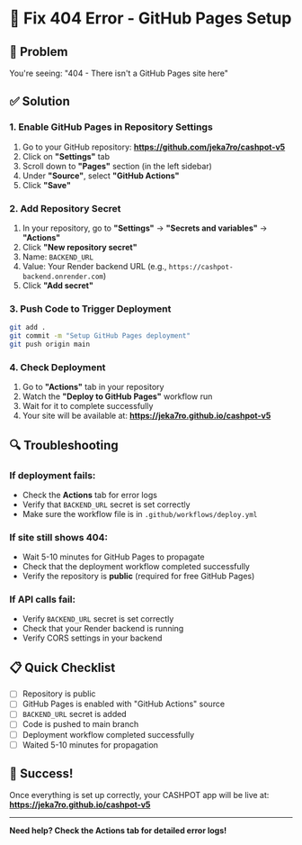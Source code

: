 # 🔧 Fix 404 Error - GitHub Pages Setup

## 🚨 Problem
You're seeing: "404 - There isn't a GitHub Pages site here"

## ✅ Solution

### 1. Enable GitHub Pages in Repository Settings

1. Go to your GitHub repository: **https://github.com/jeka7ro/cashpot-v5**
2. Click on **"Settings"** tab
3. Scroll down to **"Pages"** section (in the left sidebar)
4. Under **"Source"**, select **"GitHub Actions"**
5. Click **"Save"**

### 2. Add Repository Secret

1. In your repository, go to **"Settings"** → **"Secrets and variables"** → **"Actions"**
2. Click **"New repository secret"**
3. Name: `BACKEND_URL`
4. Value: Your Render backend URL (e.g., `https://cashpot-backend.onrender.com`)
5. Click **"Add secret"**

### 3. Push Code to Trigger Deployment

```bash
git add .
git commit -m "Setup GitHub Pages deployment"
git push origin main
```

### 4. Check Deployment

1. Go to **"Actions"** tab in your repository
2. Watch the **"Deploy to GitHub Pages"** workflow run
3. Wait for it to complete successfully
4. Your site will be available at: **https://jeka7ro.github.io/cashpot-v5**

## 🔍 Troubleshooting

### If deployment fails:
- Check the **Actions** tab for error logs
- Verify that `BACKEND_URL` secret is set correctly
- Make sure the workflow file is in `.github/workflows/deploy.yml`

### If site still shows 404:
- Wait 5-10 minutes for GitHub Pages to propagate
- Check that the deployment workflow completed successfully
- Verify the repository is **public** (required for free GitHub Pages)

### If API calls fail:
- Verify `BACKEND_URL` secret is set correctly
- Check that your Render backend is running
- Verify CORS settings in your backend

## 📋 Quick Checklist

- [ ] Repository is public
- [ ] GitHub Pages is enabled with "GitHub Actions" source
- [ ] `BACKEND_URL` secret is added
- [ ] Code is pushed to main branch
- [ ] Deployment workflow completed successfully
- [ ] Waited 5-10 minutes for propagation

## 🎉 Success!

Once everything is set up correctly, your CASHPOT app will be live at:
**https://jeka7ro.github.io/cashpot-v5**

---

**Need help? Check the Actions tab for detailed error logs!**
